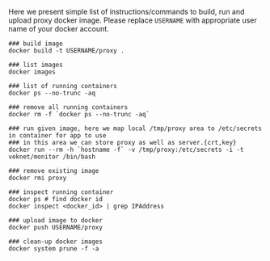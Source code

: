 Here we present simple list of instructions/commands to build, run and upload
proxy docker image. Please replace `USERNAME` with appropriate user name
of your docker account.

```
### build image
docker build -t USERNAME/proxy .

### list images
docker images

### list of running containers
docker ps --no-trunc -aq

### remove all running containers
docker rm -f `docker ps --no-trunc -aq`

### run given image, here we map local /tmp/proxy area to /etc/secrets in container for app to use
### in this area we can store proxy as well as server.{crt,key}
docker run --rm -h `hostname -f` -v /tmp/proxy:/etc/secrets -i -t veknet/monitor /bin/bash

### remove existing image
docker rmi proxy

### inspect running container
docker ps # find docker id
docker inspect <docker_id> | grep IPAddress

### upload image to docker
docker push USERNAME/proxy

### clean-up docker images
docker system prune -f -a
```

